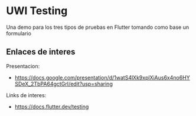 # UWI Testing

Una demo para los tres tipos de pruebas en Flutter tomando como base un formulario

## Enlaces de interes

Presentacion:
- https://docs.google.com/presentation/d/1watS4lXk9xplXiAus6x4no6HYSDeX_2TbPA64gctGrI/edit?usp=sharing


Links de interes:
- https://docs.flutter.dev/testing

